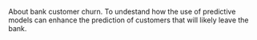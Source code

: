 About bank customer churn. To undestand how the use of predictive models can enhance the prediction of customers that will likely leave the bank.

